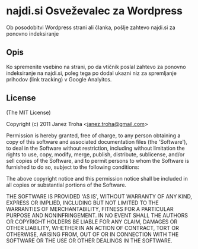 
# najdi.si Osveževalec za Wordpress

Ob posodobitvi Wordpress strani ali članka, pošlje zahtevo najdi.si za ponovno indeksiranje

## Opis

 Ko spremenite vsebino na strani, po da vtičnik poslal zahtevo za ponovno indeksiranje na najdi.si,
 poleg tega po dodal ukazni niz za spremljanje prihodov (link tracking) v Google Analyitcs.


## License 

(The MIT License)

Copyright (c) 2011 Janez Troha &lt;janez.troha@gmail.com&gt;

Permission is hereby granted, free of charge, to any person obtaining
a copy of this software and associated documentation files (the
'Software'), to deal in the Software without restriction, including
without limitation the rights to use, copy, modify, merge, publish,
distribute, sublicense, and/or sell copies of the Software, and to
permit persons to whom the Software is furnished to do so, subject to
the following conditions:

The above copyright notice and this permission notice shall be
included in all copies or substantial portions of the Software.

THE SOFTWARE IS PROVIDED 'AS IS', WITHOUT WARRANTY OF ANY KIND,
EXPRESS OR IMPLIED, INCLUDING BUT NOT LIMITED TO THE WARRANTIES OF
MERCHANTABILITY, FITNESS FOR A PARTICULAR PURPOSE AND NONINFRINGEMENT.
IN NO EVENT SHALL THE AUTHORS OR COPYRIGHT HOLDERS BE LIABLE FOR ANY
CLAIM, DAMAGES OR OTHER LIABILITY, WHETHER IN AN ACTION OF CONTRACT,
TORT OR OTHERWISE, ARISING FROM, OUT OF OR IN CONNECTION WITH THE
SOFTWARE OR THE USE OR OTHER DEALINGS IN THE SOFTWARE.